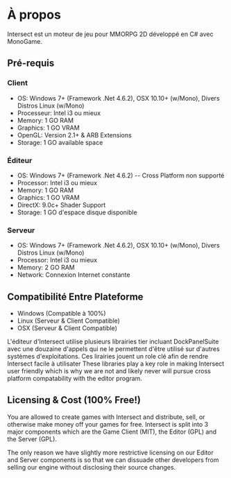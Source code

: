 # À propos
Intersect est un moteur de jeu pour MMORPG 2D développé en C# avec MonoGame.

## Pré-requis
### Client
* OS: Windows 7+ (Framework .Net  4.6.2), OSX 10.10+ (w/Mono), Divers Distros Linux (w/Mono)
* Processeur: Intel i3 ou mieux
* Memory: 1 GO RAM
* Graphics: 1 GO VRAM
* OpenGL: Version 2.1+ & ARB Extensions
* Storage: 1 GO available space
### Éditeur
* OS: Windows 7+ (Framework .Net  4.6.2) -- Cross Platform non supporté
* Processor: Intel i3 ou mieux
* Memory: 1 GO RAM
* Graphics: 1 GO VRAM
* DirectX: 9.0c+ Shader Support
* Storage: 1 GO d'espace disque disponible
### Serveur
* OS: Windows 7+ (Framework .Net  4.6.2), OSX 10.10+ (w/Mono), Divers Distros Linux (w/Mono)
* Processor: Intel i3 ou mieux
* Memory: 2 GO RAM
* Network: Connexion Internet constante



## Compatibilité Entre Plateforme
* Windows (Compatible à 100%)
* Linux   (Serveur & Client Compatible)
* OSX	  (Serveur & Client Compatible)

L'éditeur d'Intersect utilise plusieurs librairies tier incluant DockPanelSuite avec une douzaine d'appels qui ne le permettent d'être utilisé sur d'autres systèmes d'exploitations. Ces lirairies jouent un role clé afin de rendre Intersect facile à utilisater These libraries play a key role in making Intersect user friendly which is why we are not and likely never will pursue cross platform compatability with the editor program.



## Licensing & Cost (100% Free!)
You are allowed to create games with Intersect and distribute, sell, or otherwise make money off your games for free. Intersect is split into 3 major components which are the Game Client (MIT), the Editor (GPL) and the Server (GPL).

The only reason we have slightly more restrictive licensing on our Editor and Server components is so that we can dissuade other developers from selling our engine without disclosing their source changes.
